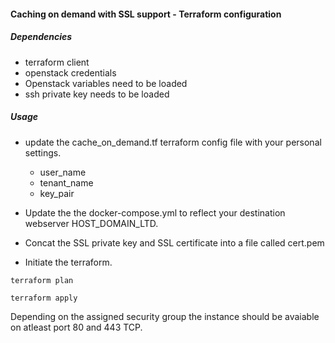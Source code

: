 #### Caching on demand with SSL support - Terraform configuration

##### Dependencies

* terraform client
* openstack credentials
* Openstack variables need to be loaded
* ssh private key needs to be loaded

##### Usage

* update the cache_on_demand.tf terraform config file with your personal settings.
  *  user_name
  * tenant_name
  * key_pair

* Update the the docker-compose.yml to reflect your destination webserver HOST_DOMAIN_LTD.

* Concat the SSL private key and SSL certificate into a file called cert.pem

* Initiate the terraform.
```
terraform plan
```
```
terraform apply
```

Depending on the assigned security group the instance should be avaiable on atleast port 80 and 443 TCP.
 

